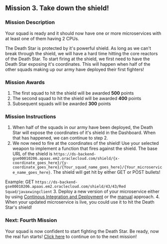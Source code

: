 ## Mission 3. Take down the shield! ##

### Mission Description ###

Your squad is ready and it should now have one or more microservices with at least one of them having 2 CPUs.

The Death Star is protected by it's powerful shield. As long as we can't break through the shield, we will have a hard time hitting the core reactors of the Death Star.
To start firing at the shield, we first need to have the Death Star exposing it's coordinates. This will happen when half of the other squads making up our army have deployed their first fighters!

### Mission Awards ###

1. The first squad to hit the shield will be awarded **500** points
2. The second squad to hit the shield will be awarded **400** points
3. Subsequent squads will be awarded **300** points

### Mission Instructions ###

1. When half of the squads in our army have been deployed, the Death Star will expose the coordinates of it's shield in the Dashboard. When that has happened, we can continue to step 2.
2. We now need to fire at the coordinates of the shield! Use your selected weapon to implement a function that fires against the shield. The base URL of the shield is ```https://ds-backend-gse00010206.apaas.em2.oraclecloud.com/shield/{x-coordinate_goes_here}/{y-coordinate_goes_here}/{Your_squad_name_goes_here}/{Your_microservice_name_goes_here}```. The shield will get hit by either GET or POST bullets!

Example: GET ```https://ds-backend-gse00010206.apaas.em2.oraclecloud.com/shield/43/43/Red Squad/javaxwingclient```
3. Deploy a new version of your microservice either by using [Continous Integration and Deployment](../deployment/deployment.md) or the [manual](../deployment/manually.md) approach. 
4. When your updated microservice is live, you could use it to hit the Death Star's shield!

### Next: Fourth Mission ###

Your squad is now confident to start fighting the Death Star. Be ready, now the real fun starts! [Click here](database.md) to continue on to the next mission!
